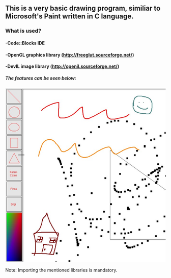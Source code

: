 ## This is a very basic drawing program, similiar to Microsoft's Paint written in C language.
### What is used?  
#### -Code::Blocks IDE
#### -OpenGL graphics library (http://freeglut.sourceforge.net/)  
#### -DevIL image library (http://openil.sourceforge.net/)  
##### The features can be seen below:  
![image](https://github.com/ouerten/DrawingApp/blob/master/notPaint/Screenshot_1.jpg?raw=true)  

Note: Importing the mentioned libraries is mandatory.
